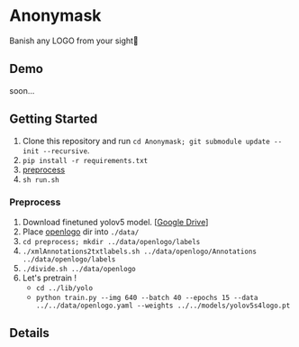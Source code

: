 # Anonymask

Banish any LOGO from your sight👀

## Demo

soon...

## Getting Started

1. Clone this repository and run `cd Anonymask; git submodule update --init --recursive`.
2. `pip install -r requirements.txt`
3. [preprocess](#preprocess)
4. `sh run.sh`


### Preprocess

1. Download finetuned yolov5 model. [[Google Drive](https://drive.google.com/drive/folders/1m-jA_p3aCg7G3MxJ9QH6R9cpS9mVRs9j?usp=sharing)]
2. Place [openlogo](https://hangsu0730.github.io/qmul-openlogo/) dir into `./data/`
3. `cd preprocess; mkdir ../data/openlogo/labels`
4. `./xmlAnnotations2txtlabels.sh ../data/openlogo/Annotations ../data/openlogo/labels`
5. `./divide.sh ../data/openlogo`
6. Let's pretrain !
    - `cd ../lib/yolo`
    - `python train.py --img 640 --batch 40 --epochs 15 --data ../../data/openlogo.yaml --weights ../../models/yolov5s4logo.pt`

## Details

